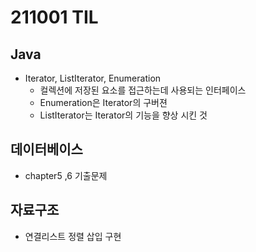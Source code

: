 # 211001 TIL
## Java
- Iterator, ListIterator, Enumeration
	- 컬렉션에 저장된 요소를 접근하는데 사용되는 인터페이스
	- Enumeration은 Iterator의 구버젼
	- ListIterator는 Iterator의 기능을 향상 시킨 것
## 데이터베이스
- chapter5 ,6 기출문제
## 자료구조
- 연결리스트 정렬 삽입 구현
